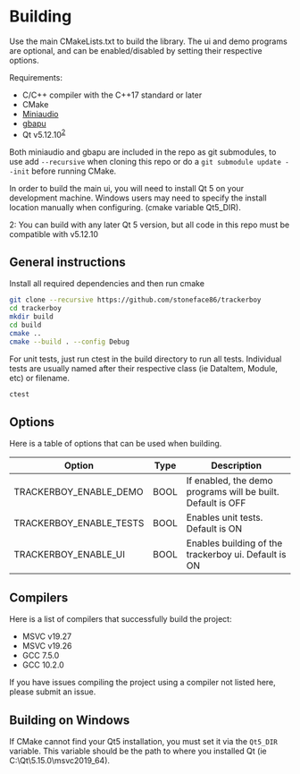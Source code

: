 # Building

Use the main CMakeLists.txt to build the library. The ui and demo programs are
optional, and can be enabled/disabled by setting their respective options.

Requirements:
 * C/C++ compiler with the C++17 standard or later
 * CMake
 * [Miniaudio](https://github.com/mackron/miniaudio)
 * [gbapu](https://github.com/stoneface86/gbapu)
 * Qt v5.12.10<sup>[2](#qtversion-footnote)</sup>

Both miniaudio and gbapu are included in the repo as git submodules, to use
add `--recursive` when cloning this repo or do a `git submodule update --init`
before running CMake.

In order to build the main ui, you will need to install Qt 5 on your development
machine. Windows users may need to specify the install location manually when
configuring. (cmake variable Qt5_DIR).

<a name="qtversion-footnote">2</a>: You can build with any later Qt 5 version, but all code in this repo must
be compatible with v5.12.10

## General instructions

Install all required dependencies and then run cmake

```sh
git clone --recursive https://github.com/stoneface86/trackerboy
cd trackerboy
mkdir build
cd build
cmake ..
cmake --build . --config Debug
```

For unit tests, just run ctest in the build directory to run all tests.
Individual tests are usually named after their respective class (ie DataItem,
Module, etc) or filename.
```sh
ctest
```

## Options

Here is a table of options that can be used when building.

| Option                  | Type | Description                                                                       |
|-------------------------|------|-----------------------------------------------------------------------------------|
| TRACKERBOY_ENABLE_DEMO  | BOOL | If enabled, the demo programs will be built. Default is OFF                       |
| TRACKERBOY_ENABLE_TESTS | BOOL | Enables unit tests. Default is ON                                                 |
| TRACKERBOY_ENABLE_UI    | BOOL | Enables building of the trackerboy ui. Default is ON                              |

## Compilers

Here is a list of compilers that successfully build the project:
 * MSVC v19.27
 * MSVC v19.26
 * GCC 7.5.0
 * GCC 10.2.0

If you have issues compiling the project using a compiler not listed here,
please submit an issue.

## Building on Windows

If CMake cannot find your Qt5 installation, you must set it via the `Qt5_DIR`
variable. This variable should be the path to where you installed Qt
(ie C:\Qt\5.15.0\msvc2019_64).
